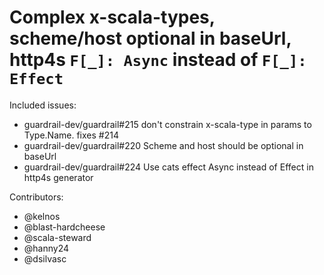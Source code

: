 Complex x-scala-types, scheme/host optional in baseUrl, http4s `F[_]: Async` instead of `F[_]: Effect`
====

Included issues:
- guardrail-dev/guardrail#215 don't constrain x-scala-type in params to Type.Name.  fixes #214
- guardrail-dev/guardrail#220 Scheme and host should be optional in baseUrl
- guardrail-dev/guardrail#224 Use cats effect Async instead of Effect in http4s generator

Contributors:
- @kelnos
- @blast-hardcheese
- @scala-steward
- @hanny24
- @dsilvasc
